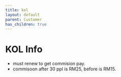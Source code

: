 ```yaml
---
title: kol
layout: default
parent: Customer
has_children: true
---
```


# KOL Info

- must renew to get commision pay.
- commisoon after 30 ppl is RM25, before is RM15.

